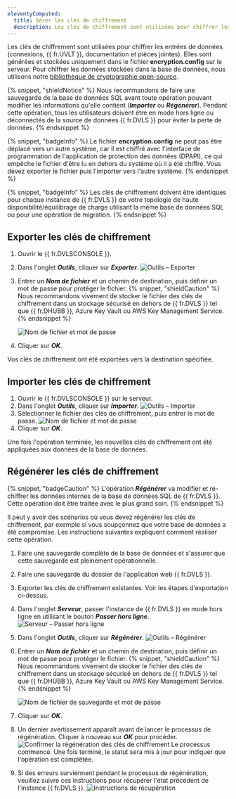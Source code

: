 ```yaml
---
eleventyComputed:
  title: Gérer les clés de chiffrement
  description: Les clés de chiffrement sont utilisées pour chiffrer les entrées de données (connexions, {{ fr.UVLT }}, documentation et pièces jointes). Elles sont générées et stockées uniquement dans le fichier encryption.config sur le serveur.
---
```

Les clés de chiffrement sont utilisées pour chiffrer les entrées de données (connexions, {{ fr.UVLT }}, documentation et pièces jointes). Elles sont générées et stockées uniquement dans le fichier **encryption.config** sur le serveur. Pour chiffrer les données stockées dans la base de données, nous utilisons notre [bibliothèque de cryptographie open-source](https://github.com/Devolutions/devolutions-crypto).

{% snippet, "shieldNotice" %}
Nous recommandons de faire une sauvegarde de la base de données SQL avant toute opération pouvant modifier les informations qu'elle contient (***Importer*** ou ***Régénérer***). Pendant cette opération, tous les utilisateurs doivent être en mode hors ligne ou déconnectés de la source de données {{ fr.DVLS }} pour éviter la perte de données.
{% endsnippet %}

{% snippet, "badgeInfo" %}
Le fichier **encryption.config** ne peut pas être déplacé vers un autre système, car il est chiffré avec l'interface de programmation de l'application de protection des données (DPAPI), ce qui empêche le fichier d'être lu en dehors du système où il a été chiffré. Vous devez exporter le fichier puis l'importer vers l'autre système.
{% endsnippet %}

{% snippet, "badgeInfo" %}
Les clés de chiffrement doivent être identiques pour chaque instance de {{ fr.DVLS }} de votre topologie de haute disponibilité/équilibrage de charge utilisant la même base de données SQL ou pour une opération de migration.
{% endsnippet %}

## Exporter les clés de chiffrement

1. Ouvrir le {{ fr.DVLSCONSOLE }}.
1. Dans l'onglet ***Outils***, cliquer sur ***Exporter***.
![Outils – Exporter](https://cdnweb.devolutions.net/docs/docs_en_kb_KB2252.png)
1. Entrer un ***Nom de fichier*** et un chemin de destination, puis définir un mot de passe pour protéger le fichier.
   {% snippet, "shieldCaution" %}
   Nous recommandons vivement de stocker le fichier des clés de chiffrement dans un stockage sécurisé en dehors de {{ fr.DVLS }} tel que {{ fr.DHUBB }}, Azure Key Vault ou AWS Key Management Service.
   {% endsnippet %}

   ![Nom de fichier et mot de passe](https://cdnweb.devolutions.net/docs/docs_en_kb_KB2253.png)
1. Cliquer sur ***OK***.

Vos clés de chiffrement ont été exportées vers la destination spécifiée.

## Importer les clés de chiffrement

1. Ouvrir le {{ fr.DVLSCONSOLE }} sur le serveur.
1. Dans l'onglet ***Outils***, cliquer sur ***Importer***.
![Outils – Importer](https://cdnweb.devolutions.net/docs/docs_en_kb_KB2256.png)
1. Sélectionner le fichier des clés de chiffrement, puis entrer le mot de passe.
![Nom de fichier et mot de passe](https://cdnweb.devolutions.net/docs/docs_en_kb_KB2255.png)
1. Cliquer sur ***OK***.

Une fois l'opération terminée, les nouvelles clés de chiffrement ont été appliquées aux données de la base de données.

## Régénérer les clés de chiffrement

{% snippet, "badgeCaution" %}
L'opération ***Régénérer*** va modifier et re-chiffrer les données internes de la base de données SQL de {{ fr.DVLS }}. Cette opération doit être traitée avec le plus grand soin.
{% endsnippet %}

Il peut y avoir des scénarios où vous devez régénérer les clés de chiffrement, par exemple si vous soupçonnez que votre base de données a été compromise. Les instructions suivantes expliquent comment réaliser cette opération.

1. Faire une sauvegarde complète de la base de données et s'assurer que cette sauvegarde est pleinement opérationnelle.
1. Faire une sauvegarde du dossier de l'application web {{ fr.DVLS }}.
1. Exporter les clés de chiffrement existantes. Voir les étapes d'exportation ci-dessus.
1. Dans l'onglet ***Serveur***, passer l'instance de {{ fr.DVLS }} en mode hors ligne en utilisant le bouton ***Passer hors ligne***.
![Serveur – Passer hors ligne](https://cdnweb.devolutions.net/docs/docs_en_kb_KB2257.png)
1. Dans l'onglet ***Outils***, cliquer sur ***Régénérer***.
![Outils – Régénérer](https://cdnweb.devolutions.net/docs/docs_en_kb_KB2258.png)

1. Entrer un ***Nom de fichier*** et un chemin de destination, puis définir un mot de passe pour protéger le fichier.
   {% snippet, "shieldCaution" %}
   Nous recommandons vivement de stocker le fichier des clés de chiffrement dans un stockage sécurisé en dehors de {{ fr.DVLS }} tel que {{ fr.DHUBB }}, Azure Key Vault ou AWS Key Management Service.
   {% endsnippet %}

   ![Nom de fichier de sauvegarde et mot de passe](https://cdnweb.devolutions.net/docs/docs_en_kb_KB2259.png)
1. Cliquer sur ***OK***.
1. Un dernier avertissement apparaît avant de lancer le processus de régénération. Cliquer à nouveau sur ***OK*** pour procéder.
![Confirmer la régénération des clés de chiffrement](https://cdnweb.devolutions.net/docs/docs_en_kb_KB2260.png)
Le processus commence. Une fois terminé, le statut sera mis à jour pour indiquer que l'opération est complétée.
1. Si des erreurs surviennent pendant le processus de régénération, veuillez suivre ces instructions pour récupérer l'état précédent de l'instance {{ fr.DVLS }}.
![Instructions de récupération](https://cdnweb.devolutions.net/docs/docs_en_kb_KB2261.png)